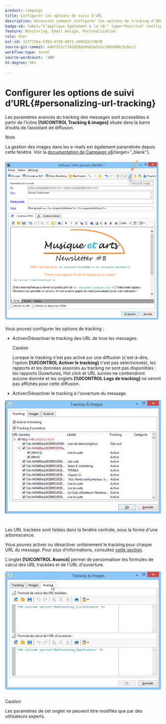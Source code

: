 ```yaml
---
product: campaign
title: Configurer les options de suivi d’URL
description: Découvrez comment configurer les options de tracking d’URL
badge-v8: label="S’applique également à la v8." type="Positive" tooltip="S’applique également à Campaign v8."
feature: Monitoring, Email Design, Personalization
role: User
exl-id: 3277726a-fd92-4720-8871-3d0422c7db70
source-git-commit: ad6f3f2cf242d28de9e6da5cec100e096c5cbec2
workflow-type: tm+mt
source-wordcount: '186'
ht-degree: 96%

---
```


# Configurer les options de suivi d’URL{#personalizing-url-tracking}

Les paramètres avancés du tracking des messages sont accessibles à partir de l’icône **[!UICONTROL Tracking &amp; images]** située dans la barre d’outils de l’assistant de diffusion.

>[!NOTE]
>
>La gestion des images dans les e-mails est également paramétrée depuis cette fenêtre. Voir la [documentation de Campaign v8](https://experienceleague.adobe.com/docs/campaign/campaign-v8/send/emails/defining-the-email-content.html?lang=fr#adding-images){target="_blank"}.

![](assets/s_ncs_user_email_del_tracking_ico.png)

Vous pouvez configurer les options de tracking :

* Activer/Désactiver le tracking des URL de tous les messages.

  >[!CAUTION]
  >
  >Lorsque le tracking n&#39;est pas activé sur une diffusion (c&#39;est-à-dire, l&#39;option **[!UICONTROL Activer le tracking]** n&#39;est pas sélectionnée), les rapports et les données associés au tracking ne sont pas disponibles : les rapports Ouvertures, Hot click et URL suivies ne contiendront aucune donnée et les onglets **[!UICONTROL Logs de tracking]** ne seront pas affichés pour cette diffusion.

* Activer/Désactiver le tracking à l&#39;ouverture du message.

![](assets/s_ncs_user_email_del_tracking_param.png)

Les URL trackées sont listées dans la fenêtre centrale, sous la forme d&#39;une arborescence.

Vous pouvez activer ou désactiver unitairement le tracking pour chaque URL du message. Pour plus d’informations, consultez [cette section](how-to-configure-tracked-links.md).

L&#39;onglet **[!UICONTROL Avancé]** permet de personnaliser les formules de calcul des URL trackées et de l&#39;URL d&#39;ouverture.

![](assets/s_ncs_user_email_del_tracking_param_adv.png)

>[!CAUTION]
>
>Les paramètres de cet onglet ne peuvent être modifiés que par des utilisateurs experts.
